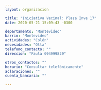 ```yaml
---
layout: organizacion

title: "Iniciativa Vecinal: Plaza Inve 17"
date: 2020-05-21 15:09:43 -0300

departamento: "Montevideo"
barrio: "Montevideo"
actividades: "Colón"
necesidades: "Olla"
telefono_contacto: ""
direccion: "Paula 094999829"

otros_contactos: ""
horario: "Consultar telefónicamente"
aclaraciones: ""
cuenta_bancaria: ""

---
```

